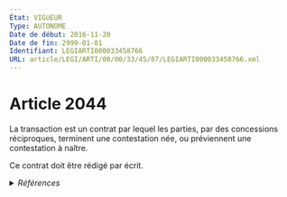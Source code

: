 ```yaml
---
État: VIGUEUR
Type: AUTONOME
Date de début: 2016-11-20
Date de fin: 2999-01-01
Identifiant: LEGIARTI000033458766
URL: article/LEGI/ARTI/00/00/33/45/87/LEGIARTI000033458766.xml
---
```


<h1>Article 2044</h1>

La transaction est un contrat par lequel les parties, par des concessions
réciproques, terminent une contestation née, ou préviennent une contestation à
naître.<br />

Ce contrat doit être rédigé par écrit.


<details>
  <summary><em>Références</em></summary>

  <h2>Articles faisant référence à l'article</h2>
  
  <ul>
    <li>
      <a href="https://legal.tricoteuses.fr//redirection/LEGIARTI000033423938?vers=git&vers=legifrance">LOI n° 2016-1547 du 18 novembre 2016 de modernisation de la justice du XXIe siècle - article 10 ENTIEREMENT_MODIF</a> MODIFIE source
    </li>
  </ul>
  
  <h2>Références faites par l'article</h2>
  
  <ul>
    <li>
      1925-09-27 CITATION cible <a href="https://legal.tricoteuses.fr//redirection/LEGIARTI000038221022?vers=git&vers=legifrance">Décret du 27 septembre 1925 relatif à la constitution du port autonome de Strasbourg - article 13 bis AUTONOME VIGUEUR, en vigueur depuis le 2019-03-10</a>
    </li>
    <li>
      1946-11-27 CITATION cible <a href="https://legal.tricoteuses.fr//redirection/LEGIARTI000041969353?vers=git&vers=legifrance">Décret n°46-2769 du 27 novembre 1946 portant organisation de la sécurité sociale dans les mines. - article 15 AUTONOME VIGUEUR, en vigueur depuis le 2020-05-25</a>
    </li>
    <li>
      1969-05-21 CITATION cible <a href="https://legal.tricoteuses.fr//redirection/LEGIARTI000027030464?vers=git&vers=legifrance">Décret n°69-535 du 21 mai 1969 portant application de la loi n° 68-917 du 24 octobre 1968 relative au port autonome de Paris - article 12 AUTONOME ABROGE, en vigueur du 2012-11-11 au 2013-03-28</a>
    </li>
    <li>
      1972-05-04 CITATION cible <a href="https://legal.tricoteuses.fr//redirection/LEGIARTI000020092150?vers=git&vers=legifrance">Décret n°72-355 du 4 mai 1972 relatif à l'Ecole nationale de la magistrature - article 14-1 AUTONOME VIGUEUR, en vigueur depuis le 2009-01-02</a>
    </li>
    <li>
      1978-03-08 CITATION cible <a href="https://legal.tricoteuses.fr//redirection/LEGIARTI000006924055?vers=git&vers=legifrance">Décret n°78-262 du 8 mars 1978 portant fixation du tarif des notaires - article 12 AUTONOME ABROGE, en vigueur du 1978-03-08 au 2016-02-29</a>
    </li>
    <li>
      1982-07-15 CITATION cible <a href="https://legal.tricoteuses.fr//redirection/LEGIARTI000006627726?vers=git&vers=legifrance">Loi n° 82-610 du 15 juillet 1982 d'orientation et de programmation pour la recherche et le développement technologique de la France - article 14 AUTONOME VIGUEUR, en vigueur depuis le 1999-07-13</a>
    </li>
    <li>
      1984-01-26 CITATION cible <a href="https://legal.tricoteuses.fr//redirection/LEGIARTI000006435384?vers=git&vers=legifrance">Loi n°84-52 du 26 janvier 1984 sur l'enseignement supérieur - article 20 AUTONOME ABROGE, en vigueur du 1999-07-13 au 2000-06-22</a>
    </li>
    <li>
      1984-01-26 CITATION cible <a href="https://legal.tricoteuses.fr//redirection/LEGIARTI000006435364?vers=git&vers=legifrance">Loi n°84-52 du 26 janvier 1984 sur l'enseignement supérieur - article 7 AUTONOME ABROGE, en vigueur du 1999-07-13 au 2000-06-22</a>
    </li>
    <li>
      2008-12-31 CITATION cible <a href="https://legal.tricoteuses.fr//redirection/LEGITEXT000020082666?vers=git&vers=legifrance">Décret n° 2008-1551 du 31 décembre 2008 relatif à l'Ecole nationale de la magistrature VIGUEUR</a>
    </li>
    <li>
      2010-01-05 CITATION cible <a href="https://legal.tricoteuses.fr//redirection/LEGIARTI000021628036?vers=git&vers=legifrance">LOI n° 2010-2 du 5 janvier 2010 relative à la reconnaissance et à l'indemnisation des victimes des essais nucléaires français - article 6 AUTONOME VIGUEUR, en vigueur depuis le 2010-01-07</a>
    </li>
    <li>
      2010-12-17 CITATION cible <a href="https://legal.tricoteuses.fr//redirection/LEGITEXT000034794085?vers=git&vers=legifrance">Arrêté du 17 décembre 2010 relatif aux seuils en matière de transaction, d'emprunt et d'ouverture d'une ligne de trésorerie au-dessous desquels l'autorisation du préfet de région n'est pas requise par les chambres de métiers et de l'artisanat VIGUEUR</a>
    </li>
    <li>
      2010-12-17 CITATION cible <a href="https://legal.tricoteuses.fr//redirection/LEGITEXT000038103538?vers=git&vers=legifrance">Arrêté du 17 décembre 2010 relatif aux seuils en matière d'emprunt et d'ouverture d'une ligne de trésorerie au-dessous desquels l'autorisation du ministre n'est pas requise par CMA France VIGUEUR</a>
    </li>
    <li>
      2013-11-21 CITATION cible <a href="https://legal.tricoteuses.fr//redirection/LEGIARTI000038046888?vers=git&vers=legifrance">Arrêté du 21 novembre 2013 relatif au cadre de la gestion budgétaire et au contrôle budgétaire du ministère de l'Europe et des affaires étrangères pris en application de l'article 105 du décret n° 2012-1246 du 7 novembre 2012 relatif à la gestion budgétaire et comptable publique - article 17 AUTONOME MODIFIE, en vigueur du 2019-01-07 au 2021-01-01</a>
    </li>
    <li>
      2013-12-17 CITATION cible <a href="https://legal.tricoteuses.fr//redirection/LEGIARTI000043011981?vers=git&vers=legifrance">Arrêté du 17 décembre 2013 relatif au cadre de la gestion budgétaire et au contrôle budgétaire du ministère de la justice pris en application de l'article 105 du décret n° 2012-1246 du 7 novembre 2012 relatif à la gestion budgétaire et comptable publique - article 17 AUTONOME ABROGE, en vigueur du 2021-01-01 au 2022-04-04</a>
    </li>
    <li>
      2013-12-20 CITATION cible <a href="https://legal.tricoteuses.fr//redirection/LEGIARTI000047428261?vers=git&vers=legifrance">Arrêté du 20 décembre 2013 relatif au cadre de la gestion budgétaire et au contrôle budgétaire du ministère de la transition écologique et de la cohésion des territoires et du ministère de la transition énergétique pris en application de l'article 105 du décret n° 2012-1246 du 7 novembre 2012 relatif à la gestion budgétaire et comptable publique - article 17 AUTONOME VIGUEUR, en vigueur depuis le 2023-04-09</a>
    </li>
    <li>
      2013-12-26 CITATION cible <a href="https://legal.tricoteuses.fr//redirection/LEGIARTI000038046927?vers=git&vers=legifrance">Arrêté du 26 décembre 2013 relatif au cadre de la gestion budgétaire et au contrôle budgétaire du ministère de l'économie et des finances et du ministère de l'action et des comptes publics pris en application de l'article 105 du décret n° 2012-1246 du 7 novembre 2012 relatif à la gestion budgétaire et comptable publique - article 17 AUTONOME MODIFIE, en vigueur du 2019-01-07 au 2021-01-01</a>
    </li>
    <li>
      2013-12-26 CITATION cible <a href="https://legal.tricoteuses.fr//redirection/LEGIARTI000043021236?vers=git&vers=legifrance">Arrêté du 26 décembre 2013 relatif au cadre de la gestion budgétaire et au contrôle budgétaire du ministère des solidarités et de la santé, et du ministère du travail pris en application de l'article 105 du décret n° 2012-1246 du 7 novembre 2012 relatif à la gestion budgétaire et comptable publique - article 17 AUTONOME MODIFIE, en vigueur du 2020-12-28 au 2022-12-25</a>
    </li>
    <li>
      2013-12-26 CITATION cible <a href="https://legal.tricoteuses.fr//redirection/LEGIARTI000043016664?vers=git&vers=legifrance">Arrêté du 26 décembre 2013 relatif au cadre de la gestion budgétaire et au contrôle budgétaire du ministère de la culture pris en application de l'article 105 du décret n° 2012-1246 du 7 novembre 2012 relatif à la gestion budgétaire et comptable publique - article 17 AUTONOME MODIFIE, en vigueur du 2021-01-01 au 2022-12-25</a>
    </li>
    <li>
      2013-12-26 CITATION cible <a href="https://legal.tricoteuses.fr//redirection/LEGIARTI000046818640?vers=git&vers=legifrance">Arrêté du 26 décembre 2013 relatif au cadre de la gestion budgétaire et au contrôle budgétaire du ministère de l'éducation nationale et de la jeunesse, du ministère de l'enseignement supérieur, de la recherche et de l'innovation et du ministère des sports pris en application des articles 88-III et 105 du décret n° 2012-1246 du 7 novembre 2012 relatif à la gestion budgétaire et comptable publique - article 17 AUTONOME VIGUEUR, en vigueur depuis le 2022-12-25</a>
    </li>
    <li>
      2013-12-26 CITATION cible <a href="https://legal.tricoteuses.fr//redirection/LEGIARTI000043016401?vers=git&vers=legifrance">Arrêté du 26 décembre 2013 relatif au cadre de la gestion budgétaire et au contrôle budgétaire des services du Premier ministre pris en application de l'article 105 du décret n° 2012-1246 du 7 novembre 2012 relatif à la gestion budgétaire et comptable publique - article 17 AUTONOME ABROGE, en vigueur du 2021-01-01 au 2022-04-04</a>
    </li>
    <li>
      2013-12-26 CITATION cible <a href="https://legal.tricoteuses.fr//redirection/LEGIARTI000038046995?vers=git&vers=legifrance">Arrêté du 26 décembre 2013 relatif au cadre de la gestion budgétaire et au contrôle budgétaire du ministère des armées pris en application de l'article 105 du décret n° 2012-1246 du 7 novembre 2012 relatif à la gestion budgétaire et comptable publique - article 18 AUTONOME MODIFIE, en vigueur du 2019-01-07 au 2021-01-01</a>
    </li>
    <li>
      2013-12-26 CITATION cible <a href="https://legal.tricoteuses.fr//redirection/LEGIARTI000046818631?vers=git&vers=legifrance">Arrêté du 26 décembre 2013 relatif au cadre de la gestion budgétaire et au contrôle budgétaire du ministère de l'éducation nationale et de la jeunesse, du ministère de l'enseignement supérieur, de la recherche et de l'innovation et du ministère des sports pris en application des articles 88-III et 105 du décret n° 2012-1246 du 7 novembre 2012 relatif à la gestion budgétaire et comptable publique - article 18 AUTONOME VIGUEUR, en vigueur depuis le 2022-12-25</a>
    </li>
    <li>
      2013-12-29 CITATION cible <a href="https://legal.tricoteuses.fr//redirection/LEGIARTI000048840412?vers=git&vers=legifrance">LOI n° 2013-1278 du 29 décembre 2013 de finances pour 2014 - article 92 PARTIELLEMENT_MODIF VIGUEUR, en vigueur depuis le 2023-12-31</a>
    </li>
    <li>
      2014-03-28 CITATION cible <a href="https://legal.tricoteuses.fr//redirection/LEGIARTI000028795093?vers=git&vers=legifrance">Décret n° 2014-382 du 28 mars 2014 relatif à l'organisation et au fonctionnement du Conseil supérieur de l'audiovisuel - article 4 AUTONOME ABROGE, en vigueur du 2014-03-31 au 2022-04-03</a>
    </li>
    <li>
      2014-04-29 CITATION cible <a href="https://legal.tricoteuses.fr//redirection/LEGITEXT000028888439?vers=git&vers=legifrance">Décret n° 2014-444 du 29 avril 2014 relatif au fonds de soutien aux collectivités territoriales et à certains établissements publics ayant souscrit des contrats de prêt ou des contrats financiers structurés à risque VIGUEUR</a>
    </li>
    <li>
      2014-04-29 CITATION cible <a href="https://legal.tricoteuses.fr//redirection/LEGIARTI000030685263?vers=git&vers=legifrance">Décret n° 2014-444 du 29 avril 2014 relatif au fonds de soutien aux collectivités territoriales et à certains établissements publics ayant souscrit des contrats de prêt ou des contrats financiers structurés à risque - article 2 AUTONOME VIGUEUR, en vigueur depuis le 2015-06-07</a>
    </li>
    <li>
      2014-11-04 CITATION cible <a href="https://legal.tricoteuses.fr//redirection/LEGIARTI000029730266?vers=git&vers=legifrance">Arrêté du 4 novembre 2014 pris en application du décret n° 2014-444 du 29 avril 2014 portant application de l'article 92 de la loi n° 2013-1278 du 29 décembre 2013 de finances pour 2014 - article 1 AUTONOME VIGUEUR, en vigueur depuis le 2014-11-10</a>
    </li>
    <li>
      2015-02-11 CITATION cible <a href="https://legal.tricoteuses.fr//redirection/LEGIARTI000042348350?vers=git&vers=legifrance">Décret n° 2015-156 du 11 février 2015 portant approbation des statuts de la communauté d'universités et établissements « Université Paris-Est » - article AUTONOME ABROGE, en vigueur du 2019-08-01 au 2020-12-04</a>
    </li>
    <li>
      2016-02-15 CITATION cible <a href="https://legal.tricoteuses.fr//redirection/LEGIARTI000032067103?vers=git&vers=legifrance">Décret n° 2016-154 du 15 février 2016 fixant la procédure de transaction en matière de recouvrement de cotisations et contributions de sécurité sociale - article 1 ENTIEREMENT_MODIF</a>
    </li>
    <li>
      2016-02-26 CITATION cible <a href="https://legal.tricoteuses.fr//redirection/LEGIARTI000032119080?vers=git&vers=legifrance">Décret n° 2016-230 du 26 février 2016 relatif aux tarifs de certains professionnels du droit et au fonds interprofessionnel de l'accès au droit et à la justice - article ENTIEREMENT_MODIF</a>
    </li>
    <li>
      2016-11-18 MODIFIE cible <a href="https://legal.tricoteuses.fr//redirection/LEGIARTI000033423938?vers=git&vers=legifrance">LOI n° 2016-1547 du 18 novembre 2016 de modernisation de la justice du XXIe siècle - article 10 ENTIEREMENT_MODIF</a>
    </li>
    <li>
      2017-03-29 CITATION cible <a href="https://legal.tricoteuses.fr//redirection/LEGIARTI000041716460?vers=git&vers=legifrance">Décret n° 2017-427 du 29 mars 2017 relatif à la Société du Canal Seine-Nord Europe - article 21 AUTONOME VIGUEUR, en vigueur depuis le 2020-04-01</a>
    </li>
    <li>
      2017-05-10 CITATION cible <a href="https://legal.tricoteuses.fr//redirection/LEGIARTI000034741271?vers=git&vers=legifrance">Décret n° 2017-1012 du 10 mai 2017 relatif au Conseil national de la transaction et de la gestion immobilières - article 2 AUTONOME VIGUEUR_DIFF, en vigueur depuis le 2018-07-01</a>
    </li>
    <li>
      2017-07-17 CITATION cible <a href="https://legal.tricoteuses.fr//redirection/LEGIARTI000035222236?vers=git&vers=legifrance">Décret n° 2017-1170 du 17 juillet 2017 relatif au Conservatoire de l'espace littoral et des rivages lacustres et au commissionnement des gardes du littoral - article 10 ENTIEREMENT_MODIF</a>
    </li>
    <li>
      2018-03-09 CITATION cible <a href="https://legal.tricoteuses.fr//redirection/LEGIARTI000036695117?vers=git&vers=legifrance">Décret n° 2018-174 du 9 mars 2018 relatif à la mise en œuvre de la réforme de la protection sociale des travailleurs indépendants prévue par l'article 15 de la loi de financement de la sécurité sociale pour 2018 - article 13 ENTIEREMENT_MODIF</a>
    </li>
    <li>
      2018-12-28 CITATION cible <a href="https://legal.tricoteuses.fr//redirection/LEGIARTI000038027264?vers=git&vers=legifrance">Arrêté du 28 décembre 2018 modifiant l'arrêté du 26 décembre 2013 relatif au cadre de la gestion budgétaire et au contrôle budgétaire du ministère des armées pris en application de l'article 105 du décret n° 2012-1246 du 7 novembre 2012 relatif à la gestion budgétaire et comptable publique - article 1 ENTIEREMENT_MODIF</a>
    </li>
    <li>
      2019-03-08 CITATION cible <a href="https://legal.tricoteuses.fr//redirection/LEGIARTI000038217111?vers=git&vers=legifrance">Décret n° 2019-178 du 8 mars 2019 portant diverses dispositions relatives aux ports et au transport fluvial - article 14 ENTIEREMENT_MODIF</a>
    </li>
    <li>
      2019-11-20 CITATION cible <a href="https://legal.tricoteuses.fr//redirection/LEGIARTI000046771658?vers=git&vers=legifrance">Arrêté du 20 novembre 2019 portant suspension partielle du contrôle budgétaire des services déconcentrés de l'Etat, pris en application de l'article 106 du décret n° 2012-1246 du 7 novembre 2012 relatif à la gestion budgétaire et comptable publique - article 3 AUTONOME ABROGE, en vigueur du 2019-12-01 au 2020-12-31</a>
    </li>
    <li>
      2020-02-26 CITATION cible <a href="https://legal.tricoteuses.fr//redirection/LEGIARTI000041646056?vers=git&vers=legifrance">Ordonnance n° 2020-161 du 26 février 2020 relative au règlement transactionnel par le président de la Commission de régulation de l'énergie du remboursement de la contribution au service public de l'électricité - article 1 AUTONOME VIGUEUR, en vigueur depuis le 2020-02-28</a>
    </li>
    <li>
      2020-03-04 CITATION cible <a href="https://legal.tricoteuses.fr//redirection/LEGIARTI000041692267?vers=git&vers=legifrance">Décret n° 2020-199 du 4 mars 2020 relatif à l'organisation et au fonctionnement de l'Autorité nationale des jeux - article 9 AUTONOME VIGUEUR, en vigueur depuis le 2020-06-23</a>
    </li>
    <li>
      2020-10-08 CITATION cible <a href="https://legal.tricoteuses.fr//redirection/LEGIARTI000042441012?vers=git&vers=legifrance">Arrêté du 8 octobre 2020 fixant le modèle de proposition de protocole transactionnel entre un cotisant et un organisme de recouvrement - article AUTONOME VIGUEUR, en vigueur depuis le 2020-10-21</a>
    </li>
    <li>
      2020-11-27 CITATION cible <a href="https://legal.tricoteuses.fr//redirection/LEGIARTI000042581079?vers=git&vers=legifrance">Décret n° 2020-1463 du 27 novembre 2020 relatif à l'indemnisation des victimes de pesticides - article 1 ENTIEREMENT_MODIF</a>
    </li>
    <li>
      2020-12-01 CITATION cible <a href="https://legal.tricoteuses.fr//redirection/LEGIARTI000042603360?vers=git&vers=legifrance">Décret n° 2020-1506 du 1er décembre 2020 relatif à la communauté d'universités et établissements « Université Paris-Est » - article 5 AUTONOME VIGUEUR, en vigueur depuis le 2020-12-04</a>
    </li>
    <li>
      2020-12-22 CITATION cible <a href="https://legal.tricoteuses.fr//redirection/LEGIARTI000043006444?vers=git&vers=legifrance">Arrêté du 22 décembre 2020 modifiant l'arrêté du 16 décembre 2013 relatif au cadre de la gestion budgétaire et au contrôle budgétaire des ministères de l'intérieur et des outre-mer pris en application de l'article 105 du décret n° 2012-1246 du 7 novembre 2012 relatif à la gestion budgétaire et comptable publique - article 1 ENTIEREMENT_MODIF</a>
    </li>
    <li>
      2020-12-22 CITATION cible <a href="https://legal.tricoteuses.fr//redirection/LEGIARTI000043012352?vers=git&vers=legifrance">Arrêté du 22 décembre 2020 modifiant l'arrêté du 26 décembre 2013 relatif au cadre de la gestion budgétaire et au contrôle budgétaire du ministère de la culture pris en application de l'article 105 du décret n° 2012-1246 du 7 novembre 2012 relatif à la gestion budgétaire et comptable publique - article 1 ENTIEREMENT_MODIF</a>
    </li>
    <li>
      2020-12-22 CITATION cible <a href="https://legal.tricoteuses.fr//redirection/LEGIARTI000043012659?vers=git&vers=legifrance">Arrêté du 22 décembre 2020 modifiant l'arrêté du 26 décembre 2013 relatif au cadre de la gestion budgétaire et au contrôle budgétaire du ministère des armées pris en application de l'article 105 du décret n° 2012-1246 du 7 novembre 2012 relatif à la gestion budgétaire et comptable publique - article 1 ENTIEREMENT_MODIF</a>
    </li>
    <li>
      2020-12-22 CITATION cible <a href="https://legal.tricoteuses.fr//redirection/LEGIARTI000043008772?vers=git&vers=legifrance">Arrêté du 22 décembre 2020 modifiant l'arrêté du 20 décembre 2013 relatif au cadre de la gestion budgétaire et au contrôle budgétaire du ministère de la transition écologique et solidaire et du ministère de la cohésion des territoires pris en application de l'article 105 du décret n° 2012-1246 du 7 novembre 2012 relatif à la gestion budgétaire et comptable publique - article 1 ENTIEREMENT_MODIF</a>
    </li>
    <li>
      2020-12-22 CITATION cible <a href="https://legal.tricoteuses.fr//redirection/LEGIARTI000043006810?vers=git&vers=legifrance">Arrêté du 22 décembre 2020 modifiant l'arrêté du 26 décembre 2013 modifié relatif au cadre de la gestion budgétaire et au contrôle budgétaire du ministère des solidarités et de la santé, du ministère du travail et du ministère des sports pris en application de l'article 105 du décret n° 2012-1246 du 7 novembre 2012 relatif à la gestion budgétaire et comptable publique - article 1 ENTIEREMENT_MODIF</a>
    </li>
    <li>
      2021-11-29 CITATION cible <a href="https://legal.tricoteuses.fr//redirection/LEGIARTI000044385846?vers=git&vers=legifrance">Décret n° 2021-1536 du 29 novembre 2021 relatif à l'organisation et au fonctionnement du Haut Conseil de l'évaluation de la recherche et de l'enseignement supérieur - article 3 AUTONOME ABROGE, en vigueur du 2022-01-01 au 2024-01-01</a>
    </li>
    <li>
      2022-03-09 CITATION cible <a href="https://legal.tricoteuses.fr//redirection/LEGIARTI000045347909?vers=git&vers=legifrance">Arrêté du 9 mars 2022 relatif au cadre de la gestion budgétaire et au contrôle budgétaire du ministère de la justice et des services du Premier ministre pris en application de l'article 105 du décret n° 2012-1246 du 7 novembre 2012 relatif à la gestion budgétaire et comptable publique - article 17 AUTONOME MODIFIE, en vigueur du 2022-04-04 au 2022-12-25</a>
    </li>
    <li>
      2022-04-01 CITATION cible <a href="https://legal.tricoteuses.fr//redirection/LEGIARTI000046790860?vers=git&vers=legifrance">Décret n° 2022-469 du 1er avril 2022 relatif à l'organisation et au fonctionnement de l'Autorité de régulation de la communication audiovisuelle et numérique - article 3 AUTONOME VIGUEUR, en vigueur depuis le 2023-01-01</a>
    </li>
    <li>
      2022-04-22 CITATION cible <a href="https://legal.tricoteuses.fr//redirection/LEGIARTI000047067424?vers=git&vers=legifrance">Décret n° 2022-636 du 22 avril 2022 relatif à la Société du Grand Projet du Sud-Ouest - article 14 AUTONOME VIGUEUR, en vigueur depuis le 2022-04-25</a>
    </li>
    <li>
      2022-04-22 CITATION cible <a href="https://legal.tricoteuses.fr//redirection/LEGIARTI000047067386?vers=git&vers=legifrance">Décret n° 2022-637 du 22 avril 2022 relatif à la Société de la Ligne Nouvelle Montpellier-Perpignan - article 14 AUTONOME VIGUEUR, en vigueur depuis le 2022-04-25</a>
    </li>
    <li>
      2023-12-30 CITATION cible <a href="https://legal.tricoteuses.fr//redirection/LEGIARTI000048870043?vers=git&vers=legifrance">Décret n° 2023-1394 du 30 décembre 2023 pris en application de l'ordonnance n° 2023-1142 du 6 décembre 2023 relative à la publication et à la certification d'informations en matière de durabilité et aux obligations environnementales, sociales et de gouvernement d'entreprise des sociétés commerciales - article 9 ENTIEREMENT_MODIF</a>
    </li>
    <li>
      2024-12-04 CITATION cible <a href="https://legal.tricoteuses.fr//redirection/LEGIARTI000050758648?vers=git&vers=legifrance">Arrêté du 4 décembre 2024 portant suspension partielle du contrôle budgétaire a priori au ministère chargé du budget et des comptes publics, au ministre de l'économie et des finances et au ministère de la transformation et de la fonction publiques, en application de l'article 106 du décret n° 2012-1246 du 7 novembre 2012 relatif à la gestion budgétaire et comptable publique - article 1 AUTONOME VIGUEUR, en vigueur depuis le 2024-12-09</a>
    </li>
    <li>
      2999-01-01 CITATION cible <a href="https://legal.tricoteuses.fr//redirection/LEGIARTI000042624099?vers=git&vers=legifrance">Code de commerce - article L464-2 AUTONOME MODIFIE, en vigueur du 2020-12-05 au 2021-05-28</a>
    </li>
    <li>
      2999-01-01 CITATION cible <a href="https://legal.tricoteuses.fr//redirection/LEGIARTI000033739439?vers=git&vers=legifrance">Code de commerce - article R711-74 AUTONOME VIGUEUR, en vigueur depuis le 2016-12-30</a>
    </li>
    <li>
      2999-01-01 CITATION cible <a href="https://legal.tricoteuses.fr//redirection/LEGIARTI000048871268?vers=git&vers=legifrance">Code de commerce - article R820-2 AUTONOME VIGUEUR, en vigueur depuis le 2024-02-01</a>
    </li>
    <li>
      2999-01-01 CITATION cible <a href="https://legal.tricoteuses.fr//redirection/LEGIARTI000032955428?vers=git&vers=legifrance">Code de commerce - article R821-2 AUTONOME ABROGE, en vigueur du 2016-07-29 au 2024-02-01</a>
    </li>
    <li>
      2999-01-01 CITATION cible <a href="https://legal.tricoteuses.fr//redirection/LEGIARTI000019414620?vers=git&vers=legifrance">Code de commerce - article R821-14-2 AUTONOME MODIFIE, en vigueur du 2008-09-01 au 2016-07-29</a>
    </li>
    <li>
      2999-01-01 CITATION cible <a href="https://legal.tricoteuses.fr//redirection/LEGIARTI000042684234?vers=git&vers=legifrance">Code de l'action sociale et des familles - article L14-10-3 AUTONOME TRANSFERE, en vigueur du 2021-01-01 au 2022-05-14</a>
    </li>
    <li>
      2999-01-01 CITATION cible <a href="https://legal.tricoteuses.fr//redirection/LEGIARTI000006844847?vers=git&vers=legifrance">Code de l'aviation civile - article R252-12-1 AUTONOME ABROGE, en vigueur du 2002-09-18 au 2005-07-22</a>
    </li>
    <li>
      2999-01-01 CITATION cible <a href="https://legal.tricoteuses.fr//redirection/LEGIARTI000035225633?vers=git&vers=legifrance">Code de l'environnement - article R322-26 AUTONOME VIGUEUR, en vigueur depuis le 2017-07-20</a>
    </li>
    <li>
      2999-01-01 CITATION cible <a href="https://legal.tricoteuses.fr//redirection/LEGIARTI000045047724?vers=git&vers=legifrance">Code de l'éducation - article D123-9 AUTONOME VIGUEUR, en vigueur depuis le 2022-01-01</a>
    </li>
    <li>
      2999-01-01 CITATION cible <a href="https://legal.tricoteuses.fr//redirection/LEGIARTI000027867391?vers=git&vers=legifrance">Code de l'éducation - article D762-2 AUTONOME VIGUEUR, en vigueur depuis le 2013-08-21</a>
    </li>
    <li>
      2999-01-01 CITATION cible <a href="https://legal.tricoteuses.fr//redirection/LEGIARTI000027747777?vers=git&vers=legifrance">Code de l'éducation - article L123-6 AUTONOME VIGUEUR, en vigueur depuis le 2013-07-24</a>
    </li>
    <li>
      2999-01-01 CITATION cible <a href="https://legal.tricoteuses.fr//redirection/LEGIARTI000006525322?vers=git&vers=legifrance">Code de l'éducation - article L711-1 AUTONOME MODIFIE, en vigueur du 2007-08-11 au 2009-07-23</a>
    </li>
    <li>
      2999-01-01 CITATION cible <a href="https://legal.tricoteuses.fr//redirection/LEGIARTI000033033091?vers=git&vers=legifrance">Code de l'énergie - article R122-4 AUTONOME VIGUEUR, en vigueur depuis le 2016-08-13</a>
    </li>
    <li>
      2999-01-01 CITATION cible <a href="https://legal.tricoteuses.fr//redirection/LEGIARTI000037703901?vers=git&vers=legifrance">Code de la commande publique - article L2197-5 AUTONOME VIGUEUR, en vigueur depuis le 2019-04-01</a>
    </li>
    <li>
      2999-01-01 CITATION cible <a href="https://legal.tricoteuses.fr//redirection/LEGIARTI000048537295?vers=git&vers=legifrance">Code de la commande publique - article L2661-2 AUTONOME VIGUEUR, en vigueur depuis le 2024-01-01</a>
    </li>
    <li>
      2999-01-01 CITATION cible <a href="https://legal.tricoteuses.fr//redirection/LEGIARTI000048537249?vers=git&vers=legifrance">Code de la commande publique - article L2671-2 AUTONOME VIGUEUR, en vigueur depuis le 2024-01-01</a>
    </li>
    <li>
      2999-01-01 CITATION cible <a href="https://legal.tricoteuses.fr//redirection/LEGIARTI000037705113?vers=git&vers=legifrance">Code de la commande publique - article L3137-3 AUTONOME VIGUEUR, en vigueur depuis le 2019-04-01</a>
    </li>
    <li>
      2999-01-01 CITATION cible <a href="https://legal.tricoteuses.fr//redirection/LEGIARTI000048534940?vers=git&vers=legifrance">Code de la commande publique - article L3361-2 AUTONOME ABROGE_DIFF, en vigueur du 2024-01-01 au 2026-08-22</a>
    </li>
    <li>
      2999-01-01 CITATION cible <a href="https://legal.tricoteuses.fr//redirection/LEGIARTI000048534991?vers=git&vers=legifrance">Code de la commande publique - article L3371-2 AUTONOME ABROGE_DIFF, en vigueur du 2024-01-01 au 2026-08-22</a>
    </li>
    <li>
      2999-01-01 CITATION cible <a href="https://legal.tricoteuses.fr//redirection/LEGIARTI000044917976?vers=git&vers=legifrance">Code de la propriété intellectuelle - article R331-9 AUTONOME VIGUEUR, en vigueur depuis le 2022-01-01</a>
    </li>
    <li>
      2999-01-01 CITATION cible <a href="https://legal.tricoteuses.fr//redirection/LEGIARTI000006524214?vers=git&vers=legifrance">Code de la recherche - article L311-3 AUTONOME VIGUEUR, en vigueur depuis le 2004-06-16</a>
    </li>
    <li>
      2999-01-01 CITATION cible <a href="https://legal.tricoteuses.fr//redirection/LEGIARTI000048769848?vers=git&vers=legifrance">Code de la recherche - article R114-4 AUTONOME VIGUEUR, en vigueur depuis le 2024-01-01</a>
    </li>
    <li>
      2999-01-01 CITATION cible <a href="https://legal.tricoteuses.fr//redirection/LEGIARTI000025076528?vers=git&vers=legifrance">Code de la santé publique - article L1142-14 AUTONOME VIGUEUR, en vigueur depuis le 2011-12-30</a>
    </li>
    <li>
      2999-01-01 CITATION cible <a href="https://legal.tricoteuses.fr//redirection/LEGIARTI000025076517?vers=git&vers=legifrance">Code de la santé publique - article L1142-15 AUTONOME VIGUEUR, en vigueur depuis le 2011-12-30</a>
    </li>
    <li>
      2999-01-01 CITATION cible <a href="https://legal.tricoteuses.fr//redirection/LEGIARTI000006686023?vers=git&vers=legifrance">Code de la santé publique - article L1142-17 AUTONOME VIGUEUR, en vigueur depuis le 2002-12-31</a>
    </li>
    <li>
      2999-01-01 CITATION cible <a href="https://legal.tricoteuses.fr//redirection/LEGIARTI000006687766?vers=git&vers=legifrance">Code de la santé publique - article L3110-4 AUTONOME TRANSFERE, en vigueur du 2004-08-11 au 2007-08-29</a>
    </li>
    <li>
      2999-01-01 CITATION cible <a href="https://legal.tricoteuses.fr//redirection/LEGIARTI000036393284?vers=git&vers=legifrance">Code de la santé publique - article L3111-9 AUTONOME VIGUEUR, en vigueur depuis le 2018-01-01</a>
    </li>
    <li>
      2999-01-01 CITATION cible <a href="https://legal.tricoteuses.fr//redirection/LEGIARTI000006687855?vers=git&vers=legifrance">Code de la santé publique - article L3122-3 AUTONOME VIGUEUR, en vigueur depuis le 2004-08-17</a>
    </li>
    <li>
      2999-01-01 CITATION cible <a href="https://legal.tricoteuses.fr//redirection/LEGIARTI000006687870?vers=git&vers=legifrance">Code de la santé publique - article L3131-4 AUTONOME VIGUEUR, en vigueur depuis le 2007-08-29</a>
    </li>
    <li>
      2999-01-01 CITATION cible <a href="https://legal.tricoteuses.fr//redirection/LEGIARTI000036515463?vers=git&vers=legifrance">Code de la santé publique - article L3135-3 AUTONOME VIGUEUR, en vigueur depuis le 2018-01-19</a>
    </li>
    <li>
      2999-01-01 CITATION cible <a href="https://legal.tricoteuses.fr//redirection/LEGIARTI000036390839?vers=git&vers=legifrance">Code de la sécurité sociale - article L221-3-1 AUTONOME VIGUEUR, en vigueur depuis le 2018-01-01</a>
    </li>
    <li>
      2999-01-01 CITATION cible <a href="https://legal.tricoteuses.fr//redirection/LEGIARTI000006747470?vers=git&vers=legifrance">Code de la sécurité sociale - article R161-87 AUTONOME VIGUEUR, en vigueur depuis le 2005-01-01</a>
    </li>
    <li>
      2999-01-01 CITATION cible <a href="https://legal.tricoteuses.fr//redirection/LEGIARTI000038787043?vers=git&vers=legifrance">Code de la sécurité sociale - article R243-45-1 AUTONOME VIGUEUR, en vigueur depuis le 2019-07-08</a>
    </li>
    <li>
      2999-01-01 CITATION cible <a href="https://legal.tricoteuses.fr//redirection/LEGIARTI000042363363?vers=git&vers=legifrance">Code de la sécurité sociale - article R612-6 AUTONOME VIGUEUR, en vigueur depuis le 2020-09-26</a>
    </li>
    <li>
      2999-01-01 CITATION cible <a href="https://legal.tricoteuses.fr//redirection/LEGIARTI000006842776?vers=git&vers=legifrance">Code des ports maritimes - article R*113-8 AUTONOME ABROGE, en vigueur du 2005-05-10 au 2015-01-01</a>
    </li>
    <li>
      2999-01-01 CITATION cible <a href="https://legal.tricoteuses.fr//redirection/LEGIARTI000031367877?vers=git&vers=legifrance">Code des relations entre le public et l'administration - article L423-1 AUTONOME VIGUEUR_DIFF, en vigueur depuis le 2016-01-01</a>
    </li>
    <li>
      2999-01-01 CITATION cible <a href="https://legal.tricoteuses.fr//redirection/LEGIARTI000042069644?vers=git&vers=legifrance">Code des transports - article R4322-30 AUTONOME MODIFIE_MORT_NE, en vigueur du 2019-04-01 au 2019-03-10</a>
    </li>
    <li>
      2999-01-01 CITATION cible <a href="https://legal.tricoteuses.fr//redirection/LEGIARTI000030030582?vers=git&vers=legifrance">Code des transports - article R5312-32 AUTONOME VIGUEUR, en vigueur depuis le 2015-01-01</a>
    </li>
    <li>
      2999-01-01 CITATION cible <a href="https://legal.tricoteuses.fr//redirection/LEGIARTI000030030844?vers=git&vers=legifrance">Code des transports - article R5313-38 AUTONOME VIGUEUR, en vigueur depuis le 2015-01-01</a>
    </li>
    <li>
      2999-01-01 CITATION cible <a href="https://legal.tricoteuses.fr//redirection/LEGIARTI000048665285?vers=git&vers=legifrance">Code du sport - article R232-16 AUTONOME VIGUEUR, en vigueur depuis le 2023-12-25</a>
    </li>
    <li>
      2999-01-01 CITATION cible <a href="https://legal.tricoteuses.fr//redirection/LEGIARTI000028154332?vers=git&vers=legifrance">Code monétaire et financier - article R612-11 AUTONOME VIGUEUR, en vigueur depuis le 2013-11-04</a>
    </li>
    <li>
      2999-01-01 CITATION cible <a href="https://legal.tricoteuses.fr//redirection/LEGIARTI000028154316?vers=git&vers=legifrance">Code monétaire et financier - article R612-19 AUTONOME VIGUEUR, en vigueur depuis le 2013-11-04</a>
    </li>
    <li>
      2999-01-01 CITATION cible <a href="https://legal.tricoteuses.fr//redirection/LEGIARTI000037155198?vers=git&vers=legifrance">Code monétaire et financier - article R621-11 AUTONOME VIGUEUR, en vigueur depuis le 2018-07-06</a>
    </li>
    <li>
      2999-01-01 CITATION cible <a href="https://legal.tricoteuses.fr//redirection/LEGIARTI000033668967?vers=git&vers=legifrance">Code rural et de la pêche maritime - article D313-25 AUTONOME VIGUEUR, en vigueur depuis le 2016-12-23</a>
    </li>
    <li>
      2999-01-01 CITATION cible <a href="https://legal.tricoteuses.fr//redirection/LEGIARTI000006594296?vers=git&vers=legifrance">Code rural (nouveau) - article R621-12 AUTONOME MODIFIE, en vigueur du 2006-06-01 au 2009-04-01</a>
    </li>
    <li>
      2999-01-01 CITATION cible <a href="https://legal.tricoteuses.fr//redirection/LEGIARTI000006594752?vers=git&vers=legifrance">Code rural (nouveau) - article R622-8 AUTONOME ABROGE, en vigueur du 2006-06-01 au 2009-04-01</a>
    </li>
    <li>
      2999-01-01 CITATION cible <a href="https://legal.tricoteuses.fr//redirection/LEGIARTI000026619199?vers=git&vers=legifrance">Code rural et de la pêche maritime - article R313-27 AUTONOME TRANSFERE, en vigueur du 2013-01-01 au 2016-12-23</a>
    </li>
    <li>
      CODIFICATION source Loi 1804-03-20
    </li>
  </ul>
</details>
